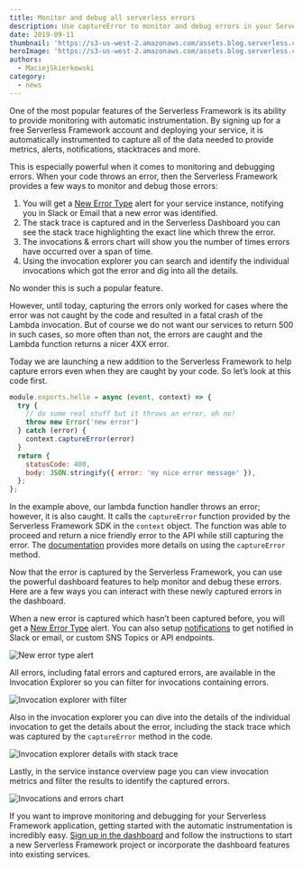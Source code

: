 ```yaml
---
title: Monitor and debug all serverless errors
description: Use captureError to monitor and debug errors in your Serverless Framework services even when they are caught by your code.
date: 2019-09-11
thumbnail: 'https://s3-us-west-2.amazonaws.com/assets.blog.serverless.com/monitor-and-debug-all-serverless-errors/thumb.png'
heroImage: 'https://s3-us-west-2.amazonaws.com/assets.blog.serverless.com/monitor-and-debug-all-serverless-errors/header.png'
authors:
  - MaciejSkierkowski
category:
  - news
---
```


One of the most popular features of the Serverless Framework is its ability to provide monitoring with automatic instrumentation. By signing up for a free Serverless Framework account and deploying your service, it is automatically instrumented to capture all of the data needed to provide metrics, alerts, notifications, stacktraces and more.

This is especially powerful when it comes to monitoring and debugging errors. When your code throws an error, then the Serverless Framework provides a few ways to monitor and debug those errors:

1. You will get a [New Error Type](https://serverless.com/framework/docs/dashboard/insights#error-new-error-type-identified) alert for your service instance, notifying you in Slack or Email that a new error was identified.
2. The stack trace is captured and in the Serverless Dashboard you can see the stack trace highlighting the exact line which threw the error.
3. The invocations & errors chart will show you the number of times errors have occurred over a span of time.
4. Using the invocation explorer you can search and identify the individual invocations which got the error and dig into all the details.

No wonder this is such a popular feature.

However, until today, capturing the errors only worked for cases where the error was not caught by the code and resulted in a fatal crash of the Lambda invocation. But of course we do not want our services to return 500 in such cases, so more often than not, the errors are caught and the Lambda function returns a nicer 4XX error.

Today we are launching a new addition to the Serverless Framework to help capture errors even when they are caught by your code. So let’s look at this code first.

```javascript
module.exports.hello = async (event, context) => {
  try {
    // do some real stuff but it throws an error, oh no!
    throw new Error('new error')
  } catch (error) {
    context.captureError(error)
  }
  return {
    statusCode: 400,
    body: JSON.stringify({ error: 'my nice error message' }),
  };
};
```

In the example above, our lambda function handler throws an error; however, it is also caught. It calls the `captureError` function provided by the Serverless Framework SDK in the `context` object. The function was able to proceed and return a nice friendly error to the API while still capturing the error. The [documentation](http://slss.io/docs-capture-error) provides more details on using the `captureError` method.

Now that the error is captured by the Serverless Framework, you can use the powerful dashboard features to help monitor and  debug these errors. Here are a few ways you can interact with these newly captured errors in the dashboard.

When a new error is captured which hasn’t been captured before, you will get a [New Error Type](https://serverless.com/framework/docs/dashboard/insights#error-new-error-type-identified) alert. You can also setup [notifications](https://serverless.com/framework/docs/dashboard/notifications/) to get notified in Slack or email, or custom SNS Topics or API endpoints. 

![New error type alert](https://s3-us-west-2.amazonaws.com/assets.blog.serverless.com/monitor-and-debug-all-serverless-errors/image-01.png)

All errors, including fatal errors and captured errors, are available in the Invocation Explorer so you can filter for invocations containing errors.

![Invocation explorer with filter](https://s3-us-west-2.amazonaws.com/assets.blog.serverless.com/monitor-and-debug-all-serverless-errors/image-02.png)

Also in the invocation explorer you can dive into the details of the individual invocation to get the details about the error, including the stack trace which was captured by the `captureError` method in the code.

![Invocation explorer details with stack trace](https://s3-us-west-2.amazonaws.com/assets.blog.serverless.com/monitor-and-debug-all-serverless-errors/image-03.png)

Lastly, in the service instance overview page you can view invocation metrics and filter the results to identify the captured errors.

![Invocations and errors chart](https://s3-us-west-2.amazonaws.com/assets.blog.serverless.com/monitor-and-debug-all-serverless-errors/image-04.png)

If you want to improve monitoring and debugging for your Serverless Framework application, getting started with the automatic instrumentation is incredibly easy. [Sign up in the dashboard](https://dashboard.serverless.com/) and follow the instructions to start a new Serverless Framework project or incorporate the dashboard features into existing services.

